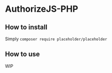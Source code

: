 # AuthorizeJS-PHP
## How to install
Simply `composer require placeholder/placeholder`
## How to use
WIP
